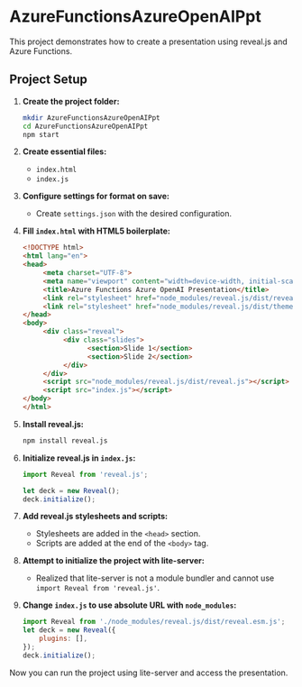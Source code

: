 # AzureFunctionsAzureOpenAIPpt

This project demonstrates how to create a presentation using reveal.js and Azure Functions.

## Project Setup

1. **Create the project folder:**
    ```sh
    mkdir AzureFunctionsAzureOpenAIPpt
    cd AzureFunctionsAzureOpenAIPpt
    npm start
    ```

2. **Create essential files:**
    - `index.html`
    - `index.js`

3. **Configure settings for format on save:**
    - Create `settings.json` with the desired configuration.

4. **Fill `index.html` with HTML5 boilerplate:**
    ```html
    <!DOCTYPE html>
    <html lang="en">
    <head>
         <meta charset="UTF-8">
         <meta name="viewport" content="width=device-width, initial-scale=1.0">
         <title>Azure Functions Azure OpenAI Presentation</title>
         <link rel="stylesheet" href="node_modules/reveal.js/dist/reveal.css">
         <link rel="stylesheet" href="node_modules/reveal.js/dist/theme/white.css">
    </head>
    <body>
         <div class="reveal">
              <div class="slides">
                    <section>Slide 1</section>
                    <section>Slide 2</section>
              </div>
         </div>
         <script src="node_modules/reveal.js/dist/reveal.js"></script>
         <script src="index.js"></script>
    </body>
    </html>
    ```

5. **Install reveal.js:**
    ```sh
    npm install reveal.js
    ```

6. **Initialize reveal.js in `index.js`:**
    ```js
    import Reveal from 'reveal.js';

    let deck = new Reveal();
    deck.initialize();
    ```

7. **Add reveal.js stylesheets and scripts:**
    - Stylesheets are added in the `<head>` section.
    - Scripts are added at the end of the `<body>` tag.

8. **Attempt to initialize the project with lite-server:**
    - Realized that lite-server is not a module bundler and cannot use `import Reveal from 'reveal.js'`.

9. **Change `index.js` to use absolute URL with `node_modules`:**
    ```js
    import Reveal from './node_modules/reveal.js/dist/reveal.esm.js';
    let deck = new Reveal({
        plugins: [],
    });
    deck.initialize();
    ```

Now you can run the project using lite-server and access the presentation.